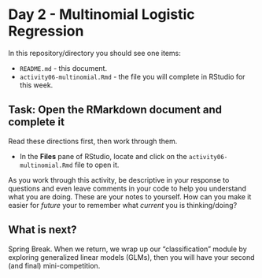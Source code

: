 Day 2 - Multinomial Logistic Regression
================

In this repository/directory you should see one items:

- `README.md` - this document.
- `activity06-multinomial.Rmd` - the file you will complete in RStudio
  for this week.

## Task: Open the RMarkdown document and complete it

Read these directions first, then work through them.

- In the **Files** pane of RStudio, locate and click on the
  `activity06-multinomial.Rmd` file to open it.

As you work through this activity, be descriptive in your response to
questions and even leave comments in your code to help you understand
what you are doing. These are your notes to yourself. How can you make
it easier for *future* your to remember what *current* you is
thinking/doing?

## What is next?

Spring Break. When we return, we wrap up our “classification” module by
exploring generalized linear models (GLMs), then you will have your
second (and final) mini-competition.

